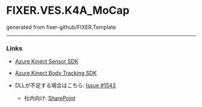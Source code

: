 # FIXER.VES.K4A_MoCap
generated from fixer-github/FIXER.Template  

---
### Links
- [Azure Kinect Sensor SDK](https://docs.microsoft.com/ja-jp/azure/kinect-dk/sensor-sdk-download)
- [Azure Kinect Body Tracking SDK](https://docs.microsoft.com/ja-jp/azure/kinect-dk/body-sdk-download)

- DLLが不足する場合はこちら: [Issue #1543](https://github.com/microsoft/Azure-Kinect-Sensor-SDK/issues/1543)
  - 社内向け: [SharePoint](https://officefixer.sharepoint.com/:u:/r/sites/virtual-event-service/Shared%20Documents/General/199_%E9%96%8B%E7%99%BAwork%20space/%E6%A4%8E%E5%90%8D/K4A_DLLs.zip?csf=1&web=1&e=5lggqh)
